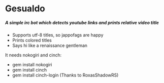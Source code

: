 # Gesualdo
##### A simple irc bot which detects youtube links and prints relative video title

- Supports utf-8 titles, so jappofags are happy
- Prints colored titles
- Says hi like a renaissance gentleman

It needs nokogiri and cinch:

- gem install nokogiri
- gem install cinch
- gem install cinch-login (Thanks to RoxasShadowRS)
